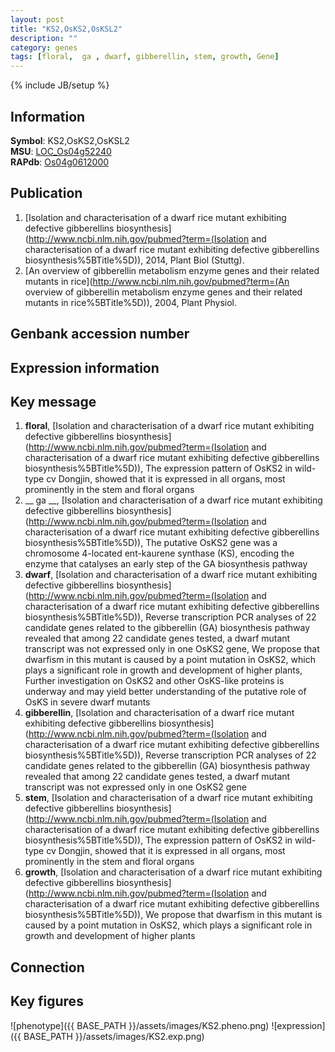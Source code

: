 ```yaml
---
layout: post
title: "KS2,OsKS2,OsKSL2"
description: ""
category: genes
tags: [floral,  ga , dwarf, gibberellin, stem, growth, Gene]
---
```

{% include JB/setup %}

## Information
__Symbol__: KS2,OsKS2,OsKSL2  
__MSU__: [LOC_Os04g52240](http://rice.plantbiology.msu.edu/cgi-bin/ORF_infopage.cgi?orf=LOC_Os04g52240)  
__RAPdb__: [Os04g0612000](http://rapdb.dna.affrc.go.jp/viewer/gbrowse_details/irgsp1?name=Os04g0612000)  

## Publication
1. [Isolation and characterisation of a dwarf rice mutant exhibiting defective gibberellins biosynthesis](http://www.ncbi.nlm.nih.gov/pubmed?term=(Isolation and characterisation of a dwarf rice mutant exhibiting defective gibberellins biosynthesis%5BTitle%5D)), 2014, Plant Biol (Stuttg).
2. [An overview of gibberellin metabolism enzyme genes and their related mutants in rice](http://www.ncbi.nlm.nih.gov/pubmed?term=(An overview of gibberellin metabolism enzyme genes and their related mutants in rice%5BTitle%5D)), 2004, Plant Physiol.

## Genbank accession number

## Expression information

## Key message
1. __floral__, [Isolation and characterisation of a dwarf rice mutant exhibiting defective gibberellins biosynthesis](http://www.ncbi.nlm.nih.gov/pubmed?term=(Isolation and characterisation of a dwarf rice mutant exhibiting defective gibberellins biosynthesis%5BTitle%5D)),  The expression pattern of OsKS2 in wild-type cv Dongjin, showed that it is expressed in all organs, most prominently in the stem and floral organs
2. __ ga __, [Isolation and characterisation of a dwarf rice mutant exhibiting defective gibberellins biosynthesis](http://www.ncbi.nlm.nih.gov/pubmed?term=(Isolation and characterisation of a dwarf rice mutant exhibiting defective gibberellins biosynthesis%5BTitle%5D)),  The putative OsKS2 gene was a chromosome 4-located ent-kaurene synthase (KS), encoding the enzyme that catalyses an early step of the GA biosynthesis pathway
3. __dwarf__, [Isolation and characterisation of a dwarf rice mutant exhibiting defective gibberellins biosynthesis](http://www.ncbi.nlm.nih.gov/pubmed?term=(Isolation and characterisation of a dwarf rice mutant exhibiting defective gibberellins biosynthesis%5BTitle%5D)),  Reverse transcription PCR analyses of 22 candidate genes related to the gibberellin (GA) biosynthesis pathway revealed that among 22 candidate genes tested, a dwarf mutant transcript was not expressed only in one OsKS2 gene, We propose that dwarfism in this mutant is caused by a point mutation in OsKS2, which plays a significant role in growth and development of higher plants, Further investigation on OsKS2 and other OsKS-like proteins is underway and may yield better understanding of the putative role of OsKS in severe dwarf mutants
4. __gibberellin__, [Isolation and characterisation of a dwarf rice mutant exhibiting defective gibberellins biosynthesis](http://www.ncbi.nlm.nih.gov/pubmed?term=(Isolation and characterisation of a dwarf rice mutant exhibiting defective gibberellins biosynthesis%5BTitle%5D)),  Reverse transcription PCR analyses of 22 candidate genes related to the gibberellin (GA) biosynthesis pathway revealed that among 22 candidate genes tested, a dwarf mutant transcript was not expressed only in one OsKS2 gene
5. __stem__, [Isolation and characterisation of a dwarf rice mutant exhibiting defective gibberellins biosynthesis](http://www.ncbi.nlm.nih.gov/pubmed?term=(Isolation and characterisation of a dwarf rice mutant exhibiting defective gibberellins biosynthesis%5BTitle%5D)),  The expression pattern of OsKS2 in wild-type cv Dongjin, showed that it is expressed in all organs, most prominently in the stem and floral organs
6. __growth__, [Isolation and characterisation of a dwarf rice mutant exhibiting defective gibberellins biosynthesis](http://www.ncbi.nlm.nih.gov/pubmed?term=(Isolation and characterisation of a dwarf rice mutant exhibiting defective gibberellins biosynthesis%5BTitle%5D)),  We propose that dwarfism in this mutant is caused by a point mutation in OsKS2, which plays a significant role in growth and development of higher plants

## Connection

## Key figures
![phenotype]({{ BASE_PATH }}/assets/images/KS2.pheno.png)
![expression]({{ BASE_PATH }}/assets/images/KS2.exp.png)


